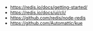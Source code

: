 - https://redis.io/docs/getting-started/
- https://redis.io/docs/ui/cli/
- https://github.com/redis/node-redis
- https://github.com/Automattic/kue
